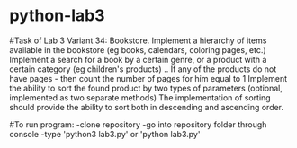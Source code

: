# python-lab3

#Task of Lab 3 Variant 34:
Bookstore. Implement a hierarchy of items available in the bookstore (eg books, calendars, coloring pages, etc.) Implement a search for a book by a certain genre, or a product with a certain category (eg children's products) .. If any of the products do not have pages - then count the number of pages for him equal to 1
Implement the ability to sort the found product by two types of parameters (optional, implemented as two separate methods)
The implementation of sorting should provide the ability to sort both in descending and ascending order.

#To run program:
-clone repository 
-go into repository folder through console
-type 'python3 lab3.py' or 'python lab3.py'